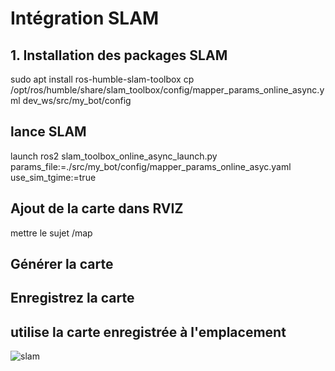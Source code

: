 # Intégration SLAM
## 1. Installation des packages SLAM
sudo apt install ros-humble-slam-toolbox
cp /opt/ros/humble/share/slam_toolbox/config/mapper_params_online_async.yml dev_ws/src/my_bot/config
## lance SLAM
launch ros2 slam_toolbox_online_async_launch.py ​​​​params_file:=./src/my_bot/config/mapper_params_online_asyc.yaml use_sim_tgime:=true

## Ajout de la carte dans RVIZ
mettre le sujet /map

## Générer la carte 
## Enregistrez la carte 
## utilise la carte enregistrée à l'emplacement 

![slam](https://github.com/user-attachments/assets/49e34f1d-0212-46aa-a891-8006fe9395a7)
